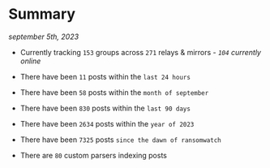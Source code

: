 
# Summary
_september 5th, 2023_

- Currently tracking `153` groups across `271` relays & mirrors - _`104` currently online_

- There have been `11` posts within the `last 24 hours`

- There have been `58` posts within the `month of september`

- There have been `830` posts within the `last 90 days`

- There have been `2634` posts within the `year of 2023`

- There have been `7325` posts `since the dawn of ransomwatch`

- There are `80` custom parsers indexing posts
